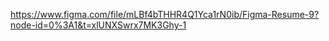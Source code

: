 https://www.figma.com/file/mLBf4bTHHR4Q1Yca1rN0ib/Figma-Resume-9?node-id=0%3A1&t=xlUNXSwrx7MK3Ghy-1

